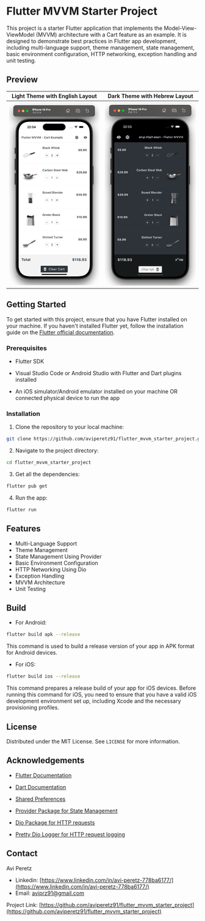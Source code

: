 # Flutter MVVM Starter Project

This project is a starter Flutter application that implements the Model-View-ViewModel (MVVM) architecture with a Cart feature as an example. It is designed to demonstrate best practices in Flutter app development, including multi-language support, theme management, state management, basic environment configuration, HTTP networking, exception handling and unit testing.

## Preview

| Light Theme with English Layout | Dark Theme with Hebrew Layout |
|:-------------------------------:|:-----------------------------:|
| ![Light Theme](assets/images/screenshot_1.png) | ![Dark Theme](assets/images/screenshot_2.png) |

## Getting Started

To get started with this project, ensure that you have Flutter installed on your machine. If you haven't installed Flutter yet, follow the installation guide on the [Flutter official documentation](https://docs.flutter.dev/get-started/install).

### Prerequisites

- Flutter SDK

- Visual Studio Code or Android Studio with Flutter and Dart plugins installed

- An iOS simulator/Android emulator installed on your machine OR connected physical device to run the app

### Installation

1. Clone the repository to your local machine:

```sh
git clone https://github.com/aviperetz91/flutter_mvvm_starter_project.git
```

2. Navigate to the project directory:

```sh
cd flutter_mvvm_starter_project
```

3. Get all the dependencies:

```sh
flutter pub get
```

4. Run the app:

```sh
flutter run
```

## Features

- Multi-Language Support
- Theme Management
- State Management Using Provider
- Basic Environment Configuration
- HTTP Networking Using Dio
- Exception Handling
- MVVM Architecture
- Unit Testing

## Build

- For Android:

```sh
flutter build apk --release
```

This command is used to build a release version of your app in APK format for Android devices.

- For iOS:

```sh
flutter build ios --release
```

This command prepares a release build of your app for iOS devices. Before running this command for iOS, you need to ensure that you have a valid iOS development environment set up, including Xcode and the necessary provisioning profiles.

## License

Distributed under the MIT License. See `LICENSE` for more information.

## Acknowledgements

- [Flutter Documentation](https://docs.flutter.dev/)

- [Dart Documentation](https://dart.dev/guides)

- [Shared Preferences](https://pub.dev/packages/shared_preferences)

- [Provider Package for State Management](https://pub.dev/packages/provider)

- [Dio Package for HTTP requests](https://pub.dev/packages/dio)

- [Pretty Dio Logger for HTTP request logging](https://pub.dev/packages/pretty_dio_logger)

## Contact

Avi Peretz

- Linkedin: [https://www.linkedin.com/in/avi-peretz-778ba6177/](https://www.linkedin.com/in/avi-peretz-778ba6177/)
- Email: aviprz91@gmail.com

Project Link: [https://github.com/aviperetz91/flutter_mvvm_starter_project](https://github.com/aviperetz91/flutter_mvvm_starter_project)
